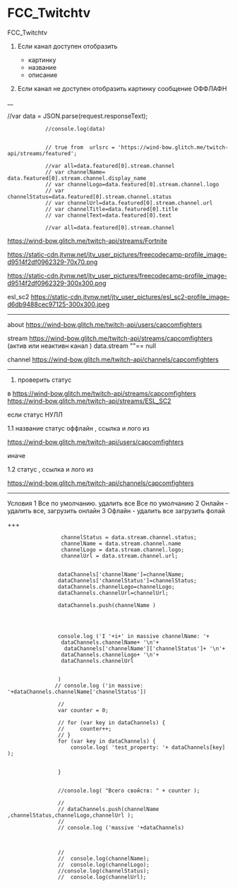 # FCC_Twitchtv
FCC_Twitchtv



1. Если канал доступен
    отобразить
     - картинку
     - название
     - описание

 2. Если канал не доступен
        отобразить картинку
         сообщение ОФФЛАФН


__

//var data = JSON.parse(request.responseText);

                //console.log(data)


                // true from  urlsrc = 'https://wind-bow.glitch.me/twitch-api/streams/featured';

                //var all=data.featured[0].stream.channel
                // var channelName= data.featured[0].stream.channel.display_name
                // var channelLogo=data.featured[0].stream.channel.logo
                // var channelStatus=data.featured[0].stream.channel.status
                // var channelUrl=data.featured[0].stream.channel.url
                // var channelTitle=data.featured[0].title
                // var channelText=data.featured[0].text

                //var all=data.featured[0].stream.channel


https://wind-bow.glitch.me/twitch-api/streams/Fortnite


https://static-cdn.jtvnw.net/jtv_user_pictures/freecodecamp-profile_image-d9514f2df0962329-70x70.png


https://static-cdn.jtvnw.net/jtv_user_pictures/freecodecamp-profile_image-d9514f2df0962329-300x300.png

esl_sc2
https://static-cdn.jtvnw.net/jtv_user_pictures/esl_sc2-profile_image-d6db9488cec97125-300x300.jpeg

----
about
https://wind-bow.glitch.me/twitch-api/users/capcomfighters

stream
https://wind-bow.glitch.me/twitch-api/streams/capcomfighters  (актив или неактивн канал ) data.stream ""== null

channel
https://wind-bow.glitch.me/twitch-api/channels/capcomfighters




____

1. проверить  статус

в https://wind-bow.glitch.me/twitch-api/streams/capcomfighters
https://wind-bow.glitch.me/twitch-api/streams/ESL_SC2


 если статус НУЛЛ

 1.1 название статус  оффлайн , ссылка и лого из

 https://wind-bow.glitch.me/twitch-api/users/capcomfighters



иначе

1.2  статус   , ссылка и лого из

https://wind-bow.glitch.me/twitch-api/channels/capcomfighters
___

Условия
1 Все по умолчанию.  удалить все Все по умолчанию
2 Онлайн - удалить все, загрузить онлайн
3 Офлайн  - удалить все загрузить фолай


+++



                     channelStatus = data.stream.channel.status;
                     channelName = data.stream.channel.name
                     channelLogo = data.stream.channel.logo;
                     channelUrl = data.stream.channel.url;


                    dataChannels['channelName']=channelName;
                    dataChannels['channelStatus']=channelStatus;
                    dataChannels.channelLogo=channelLogo;
                    dataChannels.channelUrl=channelUrl;

                    dataChannels.push(channelName )




                    console.log ('I '+i+' in massive channelName: '+
                     dataChannels.channelName+ '\n'+
                      dataChannels['channelName']['channelStatus']+ '\n'+
                     dataChannels.channelLogo+ '\n'+
                     dataChannels.channelUrl


                    )
                   // console.log ('in massive: '+dataChannels.channelName['channelStatus'])

                    //
                    var counter = 0;

                    // for (var key in dataChannels) {
                    //     counter++;
                    // }
                    for (var key in dataChannels) {
                        console.log( 'test_property: '+ dataChannels[key] );


                    }


                    //console.log( "Всего свойств: " + counter );

                    //
                    // dataChannels.push(channelName ,channelStatus,channelLogo,channelUrl );
                    //
                    // console.log ('massive '+dataChannels)



                    //
                    //  console.log(channelName);
                    //  console.log(channelLogo);
                    //console.log(channelStatus);
                    //  console.log(channelUrl);